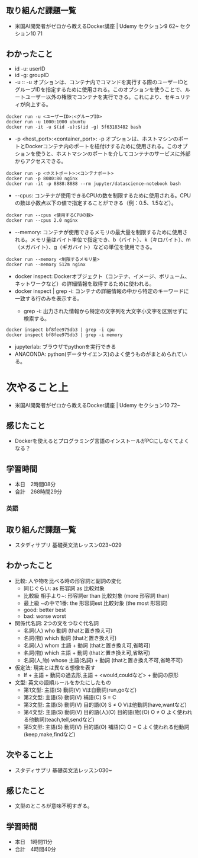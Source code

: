 ## 取り組んだ課題一覧
- 米国AI開発者がゼロから教えるDocker講座 | Udemy セクション9 62~ セクション10 71
## わかったこと
- id -u: userID
- id -g: groupID
- -u <user id>:<group id>: -u オプションは、コンテナ内でコマンドを実行する際のユーザーIDとグループIDを指定するために使用される。このオプションを使うことで、ルートユーザー以外の権限でコンテナを実行できる。これにより、セキュリティが向上する。
```
docker run -u <ユーザーID>:<グループID>
docker run -u 1000:1000 ubuntu
docker run -it -u $(id -u):$(id -g) 5f63183482 bash
```
- -p <host_port>:<container_port>: -p オプションは、ホストマシンのポートとDockerコンテナ内のポートを紐付けするために使用される。このオプションを使うと、ホストマシンのポートを介してコンテナのサービスに外部からアクセスできる。
```
docker run -p <ホストポート>:<コンテナポート>
docker run -p 8080:80 nginx
docker run -it -p 8888:8888 --rm jupyter/datascience-notebook bash
```
- --cpus: コンテナが使用できるCPUの数を制限するために使用される。CPUの数は小数点以下の値で指定することができる（例：0.5、1.5など）。
```
docker run --cpus <使用するCPUの数>
docker run --cpus 2.0 nginx
```
- --memory: コンテナが使用できるメモリの最大量を制限するために使用される。メモリ量はバイト単位で指定でき、b（バイト）、k（キロバイト）、m（メガバイト）、g（ギガバイト）などの単位を使用できる。
```
docker run --memory <制限するメモリ量>
docker run --memory 512m nginx
```
- docker inspect: Dockerオブジェクト（コンテナ、イメージ、ボリューム、ネットワークなど）の詳細情報を取得するために使われる。
- docker inspect <container> | grep -i: コンテナの詳細情報の中から特定のキーワードに一致する行のみを表示する。
    - grep -i: 出力された情報から特定の文字列を大文字小文字を区別せずに検索する。
```
docker inspect bf8fee975db3 | grep -i cpu
docker inspect bf8fee975db3 | grep -i memory
```
- jupyterlab: ブラウザでpythonを実行できる
- ANACONDA: python(データサイエンス)のよく使うものがまとめられている。
# 次やること上
- 米国AI開発者がゼロから教えるDocker講座 | Udemy セクション10 72~
## 感じたこと
- Dockerを使えるとプログラミング言語のインストールがPCにしなくてよくなる？
## 学習時間
- 本日　2時間08分
- 合計　268時間29分



### 英語
## 取り組んだ課題一覧
- スタディサプリ 基礎英文法レッスン023~029
## わかったこと
- 比較: 人や物を比べる時の形容詞と副詞の変化
    - 同じぐらい: as 形容詞 as 比較対象
    - 比較級 相手より~: 形容詞er than 比較対象 (more 形容詞 than)
    - 最上級 ~の中で1番: the 形容詞est 比較対象 (the most 形容詞)
    - good: better best
    - bad: worse worst
- 関係代名詞: 2つの文をつなぐ代名詞
    - 名詞(人) who 動詞 (thatと置き換え可)
    - 名詞(物) which 動詞 (thatと置き換え可)
    - 名詞(人) whom 主語 + 動詞 (thatと置き換え可,省略可)
    - 名詞(物) which 主語 + 動詞 (thatと置き換え可,省略可)
    - 名詞(人,物) whose 主語(名詞) + 動詞 (thatと置き換え不可,省略不可)
- 仮定法: 現実とは異なる想像を表す
    - If + 主語 + 動詞の過去形,主語 + <would,couldなど> + 動詞の原形
- 文型: 英文の語順ルールをかたにしたもの
    - 第1文型: 主語(S) 動詞(V) Vは自動詞(run,goなど)
    - 第2文型: 主語(S) 動詞(V) 補語(C)  S = C
    - 第3文型: 主語(S) 動詞(V) 目的語(O) S ≠ O  Vは他動詞(have,wantなど)
    - 第4文型: 主語(S) 動詞(V) 目的語(人)(O) 目的語(物)(O) O ≠ O  よく使われる他動詞(teach,tell,sendなど)
    - 第5文型: 主語(S) 動詞(V) 目的語(O) 補語(C) O = C  よく使われる他動詞(keep,make,findなど)
## 次やること上
- スタディサプリ 基礎英文法レッスン030~
## 感じたこと
- 文型のところが意味不明すぎる。
## 学習時間
- 本日　1時間11分
- 合計　4時間40分
